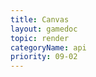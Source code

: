 ```yaml
---
title: Canvas
layout: gamedoc
topic: render
categoryName: api
priority: 09-02
---
```



<!-- md game/api/render/_Canvas/toDataURL.md -->

<!-- md game/api/render/_Canvas/toTempFilePath.md -->

<!-- md game/api/render/_Canvas/toTempFilePathSync.md -->